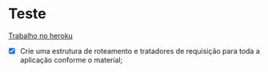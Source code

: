 # Teste 

<a href=“https://git.heroku.com/trab1-web3-luisfelipe.git“>Trabalho no heroku</a>

- [x] Crie uma estrutura de roteamento e tratadores de requisição para toda a aplicação conforme o material;

